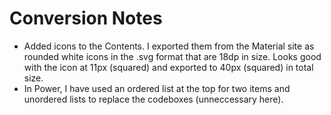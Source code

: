 # Conversion Notes
* Added icons to the Contents. I exported them from the Material site as rounded white icons in the .svg format that are 18dp in size. Looks good with the icon at 11px (squared) and exported to 40px (squared) in total size.
* In Power, I have used an ordered list at the top for two items and unordered lists to replace the codeboxes (unneccessary here).